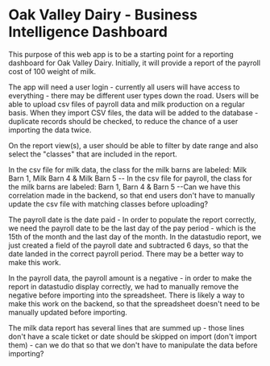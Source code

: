 # Oak Valley Dairy - Business Intelligence Dashboard

This purpose of this web app is to be a starting point for a reporting dashboard for Oak Valley Dairy.  Initially, it will provide a report of the payroll cost of 100 weight of milk.

The app will need a user login - currently all users will have access to everything - there may be different user types down the road.  Users will be able to upload csv files of payroll data and milk production on a regular basis.  When they import CSV files, the data will be added to the database - duplicate records should be checked, to reduce the chance of a user importing the data twice.

On the report view(s), a user should be able to filter by date range and also select the "classes" that are included in the report.

In the csv file for milk data, the class for the milk barns are labeled: Milk Barn 1, Milk Barn 4 & Milk Barn 5 -- In the csv file for payroll, the class for the milk barns are labeled: Barn 1, Barn 4 & Barn 5 --Can we have this correlation made in the backend, so that end users don't have to manually update the csv file with matching classes before uploading?

The payroll date is the date paid - In order to populate the report correctly, we need the payroll date to be the last day of the pay period - which is the 15th of the month and the last day of the month.  In the datastudio report, we just created a field of the payroll date and subtracted 6 days, so that the date landed in the correct payroll period.  There may be a better way to make this work.

In the payroll data, the payroll amount is a negative - in order to make the report in datastudio display correctly, we had to manually remove the negative before importing into the spreadsheet.  There is likely a way to make this work on the backend, so that the spreadsheet doesn't need to be manually updated before importing.

The milk data report has several lines that are summed up - those lines don't have a scale ticket or date should be skipped on import (don't import them) - can we do that so that we don't have to manipulate the data before importing?
